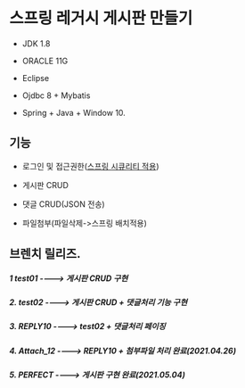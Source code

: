 # 스프링 레거시 게시판 만들기
+ JDK 1.8
 
+ ORACLE 11G
 
+ Eclipse
 
+ Ojdbc 8 + Mybatis
 
+ Spring + Java + Window 10.
 
 
 
 ## 기능
+ 로그인 및 접근권한(<a href="https://github.com/newcodingtest/SpingCM/blob/Spring/src/main/webapp/WEB-INF/spring/security-context.xml">스프링 시큐리티 적용</a>)


+ 게시판 CRUD
+ 댓글 CRUD(JSON 전송)
+ 파일첨부(파일삭제->스프링 배치적용)
 
 
 
 
 
 
 
 
 
 

## 브렌치 릴리즈.
 ##### 1  test01 ----> 게시판 CRUD 구현
 ##### 2. test02 ----> 게시판 CRUD + 댓글처리 기능 구현
 ##### 3. REPLY10 ----> test02 + 댓글처리 페이징
 ##### 4. Attach_12 ----> REPLY10 + 첨부파일 처리 완료(2021.04.26)
 ##### 5. PERFECT ----> 게시판 구현 완료(2021.05.04)
 
 
 
 
 
